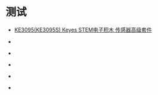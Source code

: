 # 测试



* [KE3095(KE3095S) Keyes STEM电子积木 传感器高级套件](https://temp.keyesrobot.cn/projects/KE3095/en/latest/)

* []()
* []()
* []()
* []()
* []()
























